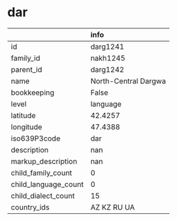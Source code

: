 # dar
|                      | info                 |
|:---------------------|:---------------------|
| id                   | darg1241             |
| family_id            | nakh1245             |
| parent_id            | darg1242             |
| name                 | North-Central Dargwa |
| bookkeeping          | False                |
| level                | language             |
| latitude             | 42.4257              |
| longitude            | 47.4388              |
| iso639P3code         | dar                  |
| description          | nan                  |
| markup_description   | nan                  |
| child_family_count   | 0                    |
| child_language_count | 0                    |
| child_dialect_count  | 15                   |
| country_ids          | AZ KZ RU UA          |
